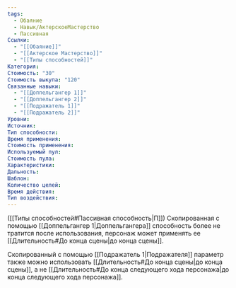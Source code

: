 ```yaml
---
tags:
  - Обаяние
  - Навык/АктерскоеМастерство
  - Пассивная
Ссылки:
  - "[[Обаяние]]"
  - "[[Актерское Мастерство]]"
  - "[[Типы способностей]]"
Категория: 
Стоимость: "30"
Стоимость выкупа: "120"
Связанные навыки:
  - "[[Доппельгангер 1]]"
  - "[[Доппельгангер 2]]"
  - "[[Подражатель 1]]"
  - "[[Подражатель 2]]"
Уровни:
Источник:
Тип способности:
Время применения:
Стоимость применения:
Используемый пул:
Стоимость пула:
Характеристики:
Дальность:
Шаблон:
Количество целей:
Время действия:
Тип воздействия:
---
```

([[Типы способностей#Пассивная способность|П]]) Скопированная с помощью [[Доппельгангер 1|Доппельгангера]] способность более не тратится после использования, персонаж может применять ее [[Длительность#До конца сцены|до конца сцены]]. 

Скопированный с помощью [[Подражатель 1|Подражателя]] параметр также можно использовать [[Длительность#До конца сцены|до конца сцены]], а не [[Длительность#До конца следующего хода персонажа|до конца следующего хода персонажа]].